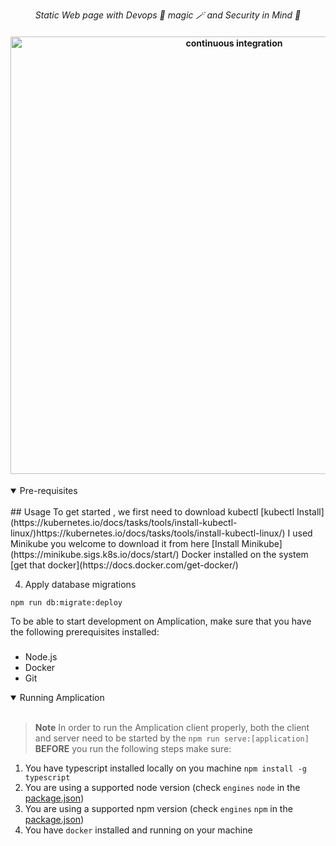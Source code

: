<p align="center">
  <i align="center">Static Web page with Devops 🦸 magic 🪄 and Security in Mind 🚀</i>
</p>

<h4 align="center">
  <a href="https://github.com/amplication/amplication/actions/workflows/ci.yml">
    <img src="https://wallpapercave.com/uwp/uwp4109137.png" alt="continuous integration" style="height: 700px;">
  </a>
</h4>


<details open>
<summary>
Pre-requisites
</summary> <br />
## Usage 
To get started , we first need to download kubectl [kubectl Install](https://kubernetes.io/docs/tasks/tools/install-kubectl-linux/)https://kubernetes.io/docs/tasks/tools/install-kubectl-linux/)
I used Minikube you welcome to download it from here [Install Minikube](https://minikube.sigs.k8s.io/docs/start/)
Docker installed on the system [get that docker](https://docs.docker.com/get-docker/)




4. Apply database migrations
```shell
npm run db:migrate:deploy
```



To be able to start development on Amplication, make sure that you have the following prerequisites installed:

###

- Node.js
- Docker
- Git
</details>

<details open>
<summary>
Running Amplication
</summary> <br />

> **Note**
> In order to run the Amplication client properly, both the client and server need to be started by the `npm run serve:[application]`
**BEFORE** you run the following steps make sure:
1. You have typescript installed locally on you machine ```npm install -g typescript```
2. You are using a supported node version (check `engines` `node` in the [package.json](./package.json))
3. You are using a supported npm version (check `engines` `npm` in the [package.json](./package.json))
4. You have `docker` installed and running on your machine
 
